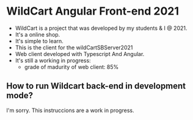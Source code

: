 # WildCart Angular Front-end 2021

* WildCart is a project that was developed by my students & I @ 2021.
* It's a online shop.
* It's simple to learn.
* This is the client for the wildCartSBServer2021
* Web client developed with Typescript And Angular.
* It's still a working in progress:
  * grade of madurity of web client: 85%  

## How to run Wildcart back-end in development mode?
I'm sorry. This instruccions are a work in progress.

